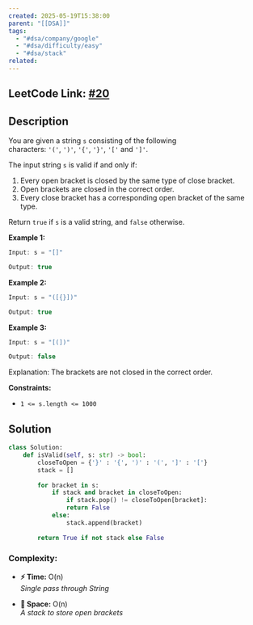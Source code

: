 ```yaml
---
created: 2025-05-19T15:38:00
parent: "[[DSA]]"
tags:
  - "#dsa/company/google"
  - "#dsa/difficulty/easy"
  - "#dsa/stack"
related:
---
```

## **LeetCode Link:** [#20](https://neetcode.io/problems/validate-parentheses/) 

## **Description**

You are given a string `s` consisting of the following characters: `'('`, `')'`, `'{'`, `'}'`, `'['` and `']'`.

The input string `s` is valid if and only if:

1. Every open bracket is closed by the same type of close bracket.
2. Open brackets are closed in the correct order.
3. Every close bracket has a corresponding open bracket of the same type.

Return `true` if `s` is a valid string, and `false` otherwise.

**Example 1:**

```java
Input: s = "[]"

Output: true
```


**Example 2:**

```java
Input: s = "([{}])"

Output: true
```


**Example 3:**

```java
Input: s = "[(])"

Output: false
```


Explanation: The brackets are not closed in the correct order.

**Constraints:**

- `1 <= s.length <= 1000`

## **Solution**

```python
class Solution:
	def isValid(self, s: str) -> bool:
		closeToOpen = {'}' : '{', ')' : '(', ']' : '['}
		stack = []
		
		for bracket in s:
			if stack and bracket in closeToOpen:
				if stack.pop() != closeToOpen[bracket]:
				return False
			else:
				stack.append(bracket)
		
		return True if not stack else False
```

### **Complexity:**

- **⚡ Time:** O(n)  
*Single pass through String*  

- **💾 Space:** O(n)  
*A stack to store open brackets*

